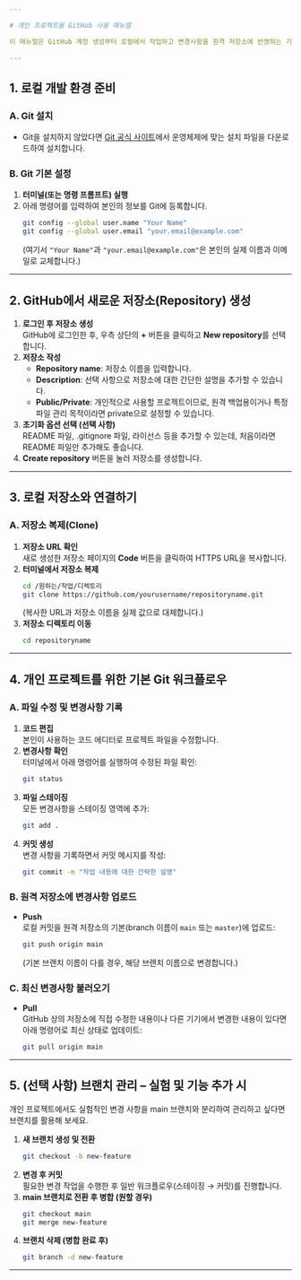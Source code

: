 ```yaml
---

# 개인 프로젝트용 GitHub 사용 매뉴얼

이 매뉴얼은 GitHub 계정 생성부터 로컬에서 작업하고 변경사항을 원격 저장소에 반영하는 기본 워크플로우를 설명합니다.

---
```


## 1. 로컬 개발 환경 준비

### A. Git 설치

- Git을 설치하지 않았다면 [Git 공식 사이트](https://git-scm.com/)에서 운영체제에 맞는 설치 파일을 다운로드하여 설치합니다.

### B. Git 기본 설정

1. **터미널(또는 명령 프롬프트) 실행**  
2. 아래 명령어를 입력하여 본인의 정보를 Git에 등록합니다.
   ```bash
   git config --global user.name "Your Name"
   git config --global user.email "your.email@example.com"
   ```
   (여기서 `"Your Name"`과 `"your.email@example.com"`은 본인의 실제 이름과 이메일로 교체합니다.)

---

## 2. GitHub에서 새로운 저장소(Repository) 생성

1. **로그인 후 저장소 생성**  
   GitHub에 로그인한 후, 우측 상단의 **+** 버튼을 클릭하고 **New repository**를 선택합니다.
2. **저장소 작성**  
   - **Repository name**: 저장소 이름을 입력합니다.  
   - **Description**: 선택 사항으로 저장소에 대한 간단한 설명을 추가할 수 있습니다.  
   - **Public/Private**: 개인적으로 사용할 프로젝트이므로, 원격 백업용이거나 특정 파일 관리 목적이라면 private으로 설정할 수 있습니다.
3. **초기화 옵션 선택 (선택 사항)**  
   README 파일, .gitignore 파일, 라이선스 등을 추가할 수 있는데, 처음이라면 README 파일만 추가해도 좋습니다.
4. **Create repository** 버튼을 눌러 저장소를 생성합니다.

---

## 3. 로컬 저장소와 연결하기

### A. 저장소 복제(Clone)

1. **저장소 URL 확인**  
   새로 생성한 저장소 페이지의 **Code** 버튼을 클릭하여 HTTPS URL을 복사합니다.
2. **터미널에서 저장소 복제**  
   ```bash
   cd /원하는/작업/디렉토리
   git clone https://github.com/yourusername/repositoryname.git
   ```
   (복사한 URL과 저장소 이름을 실제 값으로 대체합니다.)
3. **저장소 디렉토리 이동**
   ```bash
   cd repositoryname
   ```

---

## 4. 개인 프로젝트를 위한 기본 Git 워크플로우

### A. 파일 수정 및 변경사항 기록

1. **코드 편집**  
   본인이 사용하는 코드 에디터로 프로젝트 파일을 수정합니다.
2. **변경사항 확인**  
   터미널에서 아래 명령어를 실행하여 수정된 파일 확인:
   ```bash
   git status
   ```
3. **파일 스테이징**  
   모든 변경사항을 스테이징 영역에 추가:
   ```bash
   git add .
   ```
4. **커밋 생성**  
   변경 사항을 기록하면서 커밋 메시지를 작성:
   ```bash
   git commit -m "작업 내용에 대한 간략한 설명"
   ```

### B. 원격 저장소에 변경사항 업로드

- **Push**  
  로컬 커밋을 원격 저장소의 기본(branch 이름이 `main` 또는 `master`)에 업로드:
  ```bash
  git push origin main
  ```
  (기본 브랜치 이름이 다를 경우, 해당 브랜치 이름으로 변경합니다.)

### C. 최신 변경사항 불러오기

- **Pull**  
  GitHub 상의 저장소에 직접 수정한 내용이나 다른 기기에서 변경한 내용이 있다면 아래 명령어로 최신 상태로 업데이트:
  ```bash
  git pull origin main
  ```

---

## 5. (선택 사항) 브랜치 관리 – 실험 및 기능 추가 시

개인 프로젝트에서도 실험적인 변경 사항을 main 브랜치와 분리하여 관리하고 싶다면 브랜치를 활용해 보세요.

1. **새 브랜치 생성 및 전환**
   ```bash
   git checkout -b new-feature
   ```
2. **변경 후 커밋**  
   필요한 변경 작업을 수행한 후 일반 워크플로우(스테이징 → 커밋)를 진행합니다.
3. **main 브랜치로 전환 후 병합 (원할 경우)**
   ```bash
   git checkout main
   git merge new-feature
   ```
4. **브랜치 삭제 (병합 완료 후)**
   ```bash
   git branch -d new-feature
   ```

---